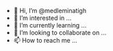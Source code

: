 - 👋 Hi, I’m @medleminatigh
- 👀 I’m interested in ...
- 🌱 I’m currently learning ...
- 💞️ I’m looking to collaborate on ...
- 📫 How to reach me ...

<!---
medleminatigh/medleminatigh is a ✨ special ✨ repository because its `README.md` (this file) appears on your GitHub profile.
You can click the Preview link to take a look at your changes.
--->
